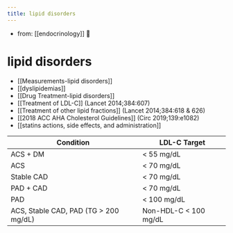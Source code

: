 ```yaml
---
title: lipid disorders
---
```


- from: [[endocrinology]] 󰒖

# lipid disorders

- [[Measurements-lipid disorders]]
- [[dyslipidemias]]
- [[Drug Treatment-lipid disorders]]
- [[Treatment of LDL-C]] (Lancet 2014;384:607)
- [[Treatment of other lipid fractions]] (Lancet 2014;384:618 & 626)
- [[2018 ACC AHA Cholesterol Guidelines]] (Circ 2019;139:e1082)
- [[statins actions, side effects, and administration]]

| Condition                             | LDL-C Target          |
| ------------------------------------- | --------------------- |
| ACS + DM                              | < 55 mg/dL            |
| ACS                                   | < 70 mg/dL            |
| Stable CAD                            | < 70 mg/dL            |
| PAD + CAD                             | < 70 mg/dL            |
| PAD                                   | < 100 mg/dL           |
| ACS, Stable CAD, PAD (TG > 200 mg/dL) | Non-HDL-C < 100 mg/dL |
